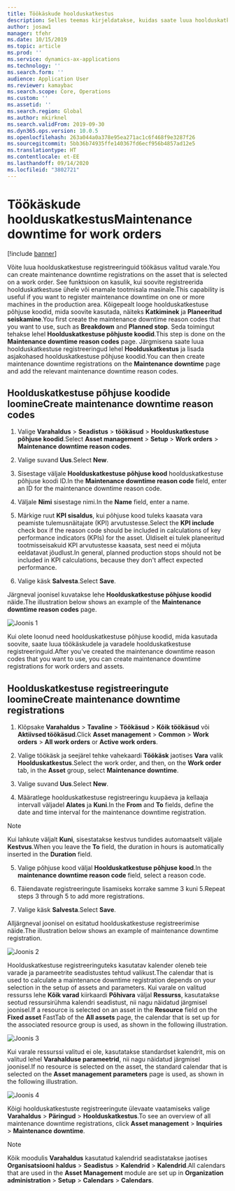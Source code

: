 ```yaml
---
title: Töökäskude hoolduskatkestus
description: Selles teemas kirjeldatakse, kuidas saate luua hoolduskatkestuse registreeringuid töökäsus valitud varale.
author: josaw1
manager: tfehr
ms.date: 10/15/2019
ms.topic: article
ms.prod: ''
ms.service: dynamics-ax-applications
ms.technology: ''
ms.search.form: ''
audience: Application User
ms.reviewer: kamaybac
ms.search.scope: Core, Operations
ms.custom: ''
ms.assetid: ''
ms.search.region: Global
ms.author: mkirknel
ms.search.validFrom: 2019-09-30
ms.dyn365.ops.version: 10.0.5
ms.openlocfilehash: 263a044a0a378e95ea271ac1c6f468f9e3287f26
ms.sourcegitcommit: 5bb36b74935ffe140367fd6ecf956b4857ad12e5
ms.translationtype: HT
ms.contentlocale: et-EE
ms.lasthandoff: 09/14/2020
ms.locfileid: "3802721"
---
```

# <a name="maintenance-downtime-for-work-orders"></a><span data-ttu-id="9a3b5-103">Töökäskude hoolduskatkestus</span><span class="sxs-lookup"><span data-stu-id="9a3b5-103">Maintenance downtime for work orders</span></span>

[!include [banner](../../includes/banner.md)]


<span data-ttu-id="9a3b5-104">Võite luua hoolduskatkestuse registreeringuid töökäsus valitud varale.</span><span class="sxs-lookup"><span data-stu-id="9a3b5-104">You can create maintenance downtime registrations on the asset that is selected on a work order.</span></span> <span data-ttu-id="9a3b5-105">See funktsioon on kasulik, kui soovite registreerida hoolduskatkestuse ühele või enamale tootmisala masinale.</span><span class="sxs-lookup"><span data-stu-id="9a3b5-105">This capability is useful if you want to register maintenance downtime on one or more machines in the production area.</span></span> <span data-ttu-id="9a3b5-106">Kõigepealt looge hoolduskatkestuse põhjuse koodid, mida soovite kasutada, näiteks **Katkiminek** ja **Planeeritud seiskamine**.</span><span class="sxs-lookup"><span data-stu-id="9a3b5-106">You first create the maintenance downtime reason codes that you want to use, such as **Breakdown** and **Planned stop**.</span></span> <span data-ttu-id="9a3b5-107">Seda toimingut tehakse lehel **Hoolduskatkestuse põhjuste koodid**.</span><span class="sxs-lookup"><span data-stu-id="9a3b5-107">This step is done on the **Maintenance downtime reason codes** page.</span></span> <span data-ttu-id="9a3b5-108">Järgmisena saate luua hoolduskatkestuse registreeringud lehel **Hoolduskatkestus** ja lisada asjakohased hoolduskatkestuse põhjuse koodid.</span><span class="sxs-lookup"><span data-stu-id="9a3b5-108">You can then create maintenance downtime registrations on the **Maintenance downtime** page and add the relevant maintenance downtime reason codes.</span></span>

## <a name="create-maintenance-downtime-reason-codes"></a><span data-ttu-id="9a3b5-109">Hoolduskatkestuse põhjuse koodide loomine</span><span class="sxs-lookup"><span data-stu-id="9a3b5-109">Create maintenance downtime reason codes</span></span>

1. <span data-ttu-id="9a3b5-110">Valige **Varahaldus** > **Seadistus** > **töökäsud** > **Hoolduskatkestuse põhjuse koodid**.</span><span class="sxs-lookup"><span data-stu-id="9a3b5-110">Select **Asset management** > **Setup** > **Work orders** > **Maintenance downtime reason codes**.</span></span>

2. <span data-ttu-id="9a3b5-111">Valige suvand **Uus**.</span><span class="sxs-lookup"><span data-stu-id="9a3b5-111">Select **New**.</span></span>

3. <span data-ttu-id="9a3b5-112">Sisestage väljale **Hoolduskatkestuse põhjuse kood** hoolduskatkestuse põhjuse koodi ID.</span><span class="sxs-lookup"><span data-stu-id="9a3b5-112">In the **Maintenance downtime reason code** field, enter an ID for the maintenance downtime reason code.</span></span>

4. <span data-ttu-id="9a3b5-113">Väljale **Nimi** sisestage nimi.</span><span class="sxs-lookup"><span data-stu-id="9a3b5-113">In the **Name** field, enter a name.</span></span>

5. <span data-ttu-id="9a3b5-114">Märkige ruut **KPI sisaldus**, kui põhjuse kood tuleks kaasata vara peamiste tulemusnäitajate (KPI) arvutustesse.</span><span class="sxs-lookup"><span data-stu-id="9a3b5-114">Select the **KPI include** check box if the reason code should be included in calculations of key performance indicators (KPIs) for the asset.</span></span> <span data-ttu-id="9a3b5-115">Üldiselt ei tulek planeeritud tootmisseisakuid KPI arvutustesse kaasata, sest need ei mõjuta eeldatavat jõudlust.</span><span class="sxs-lookup"><span data-stu-id="9a3b5-115">In general, planned production stops should not be included in KPI calculations, because they don't affect expected performance.</span></span>

6. <span data-ttu-id="9a3b5-116">Valige käsk **Salvesta**.</span><span class="sxs-lookup"><span data-stu-id="9a3b5-116">Select **Save**.</span></span>

<span data-ttu-id="9a3b5-117">Järgneval joonisel kuvatakse lehe **Hoolduskatkestuse põhjuse koodid** näide.</span><span class="sxs-lookup"><span data-stu-id="9a3b5-117">The illustration below shows an example of the **Maintenance downtime reason codes** page.</span></span>

![Joonis 1](media/15-work-orders.png)

<span data-ttu-id="9a3b5-119">Kui olete loonud need hoolduskatkestuse põhjuse koodid, mida kasutada soovite, saate luua töökäskudele ja varadele hoolduskatkestuse registreeringuid.</span><span class="sxs-lookup"><span data-stu-id="9a3b5-119">After you've created the maintenance downtime reason codes that you want to use, you can create maintenance downtime registrations for work orders and assets.</span></span>


## <a name="create-maintenance-downtime-registrations"></a><span data-ttu-id="9a3b5-120">Hoolduskatkestuse registreeringute loomine</span><span class="sxs-lookup"><span data-stu-id="9a3b5-120">Create maintenance downtime registrations</span></span>

1. <span data-ttu-id="9a3b5-121">Klõpsake **Varahaldus** > **Tavaline** > **Töökäsud** > **Kõik töökäsud** või **Aktiivsed töökäsud**.</span><span class="sxs-lookup"><span data-stu-id="9a3b5-121">Click **Asset management** > **Common** > **Work orders** > **All work orders** or **Active work orders**.</span></span>

2. <span data-ttu-id="9a3b5-122">Valige töökäsk ja seejärel tehke vahekaardi **Töökäsk** jaotises **Vara** valik **Hoolduskatkestus**.</span><span class="sxs-lookup"><span data-stu-id="9a3b5-122">Select the work order, and then, on the **Work order** tab, in the **Asset** group, select **Maintenance downtime**.</span></span>

3. <span data-ttu-id="9a3b5-123">Valige suvand **Uus**.</span><span class="sxs-lookup"><span data-stu-id="9a3b5-123">Select **New**.</span></span>

4. <span data-ttu-id="9a3b5-124">Määratlege hoolduskatkestuse registreeringu kuupäeva ja kellaaja intervall väljadel **Alates** ja **Kuni**.</span><span class="sxs-lookup"><span data-stu-id="9a3b5-124">In the **From** and **To** fields, define the date and time interval for the maintenance downtime registration.</span></span>

>[!NOTE]
><span data-ttu-id="9a3b5-125">Kui lahkute väljalt **Kuni**, sisestatakse kestvus tundides automaatselt väljale **Kestvus**.</span><span class="sxs-lookup"><span data-stu-id="9a3b5-125">When you leave the **To** field, the duration in hours is automatically inserted in the **Duration** field.</span></span>

5. <span data-ttu-id="9a3b5-126">Valige põhjuse kood väljal **Hoolduskatkestuse põhjuse kood**.</span><span class="sxs-lookup"><span data-stu-id="9a3b5-126">In the **maintenance downtime reason code** field, select a reason code.</span></span>

6. <span data-ttu-id="9a3b5-127">Täiendavate registreeringute lisamiseks korrake samme 3 kuni 5.</span><span class="sxs-lookup"><span data-stu-id="9a3b5-127">Repeat steps 3 through 5 to add more registrations.</span></span>

7. <span data-ttu-id="9a3b5-128">Valige käsk **Salvesta**.</span><span class="sxs-lookup"><span data-stu-id="9a3b5-128">Select **Save**.</span></span>

<span data-ttu-id="9a3b5-129">Alljärgneval joonisel on esitatud hoolduskatkestuse registreerimise näide.</span><span class="sxs-lookup"><span data-stu-id="9a3b5-129">The illustration below shows an example of maintenance downtime registration.</span></span>

![Joonis 2](media/16-work-orders.png)

<span data-ttu-id="9a3b5-131">Hoolduskatkestuse registreeringuteks kasutatav kalender oleneb teie varade ja parameetrite seadistustes tehtud valikust.</span><span class="sxs-lookup"><span data-stu-id="9a3b5-131">The calendar that is used to calculate a maintenance downtime registration depends on your selection in the setup of assets and parameters.</span></span> <span data-ttu-id="9a3b5-132">Kui varale on valitud ressurss lehe **Kõik varad** kiirkaardi **Põhivara** väljal **Ressurss**, kasutatakse seotud ressursirühma kalendri seadistust, nii nagu näidatud järgmisel joonisel.</span><span class="sxs-lookup"><span data-stu-id="9a3b5-132">If a resource is selected on an asset in the **Resource** field on the **Fixed asset** FastTab of the **All assets** page, the calendar that is set up for the associated resource group is used, as shown in the following illustration.</span></span>

![Joonis 3](media/17-work-orders.png)

<span data-ttu-id="9a3b5-134">Kui varale ressurssi valitud ei ole, kasutatakse standardset kalendrit, mis on valitud lehel **Varahalduse parameetrid**, nii nagu näidatud järgmisel joonisel.</span><span class="sxs-lookup"><span data-stu-id="9a3b5-134">If no resource is selected on the asset, the standard calendar that is selected on the **Asset management parameters** page is used, as shown in the following illustration.</span></span>

![Joonis 4](media/18-work-orders.png)

<span data-ttu-id="9a3b5-136">Kõigi hoolduskatkestuste registreeringute ülevaate vaatamiseks valige **Varahaldus** > **Päringud** > **Hoolduskatkestus**.</span><span class="sxs-lookup"><span data-stu-id="9a3b5-136">To see an overview of all maintenance downtime registrations, click **Asset management** > **Inquiries** > **Maintenance downtime**.</span></span>

>[!NOTE]
><span data-ttu-id="9a3b5-137">Kõik moodulis **Varahaldus** kasutatud kalendrid seadistatakse jaotises **Organisatsiooni haldus** > **Seadistus** > **Kalendrid** > **Kalendrid**.</span><span class="sxs-lookup"><span data-stu-id="9a3b5-137">All calendars that are used in the **Asset Management** module are set up in **Organization administration** > **Setup** > **Calendars** > **Calendars**.</span></span>


